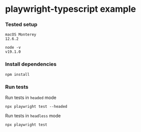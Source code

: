# playwright-typescript example

### Tested setup

```
macOS Monterey
12.6.2
```
```
node -v
v19.1.0
```

### Install dependencies

```
npm install
```

### Run tests

Run tests in `headed` mode
```
npx playwright test --headed
```

Run tests in `headless` mode
```
npx playwright test
```
